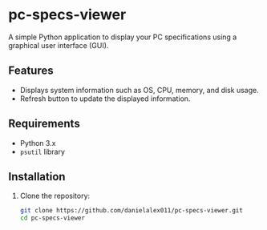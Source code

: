 # pc-specs-viewer

A simple Python application to display your PC specifications using a graphical user interface (GUI).

## Features

- Displays system information such as OS, CPU, memory, and disk usage.
- Refresh button to update the displayed information.

## Requirements

- Python 3.x
- `psutil` library

## Installation

1. Clone the repository:
   ```sh
   git clone https://github.com/danielalex011/pc-specs-viewer.git
   cd pc-specs-viewer